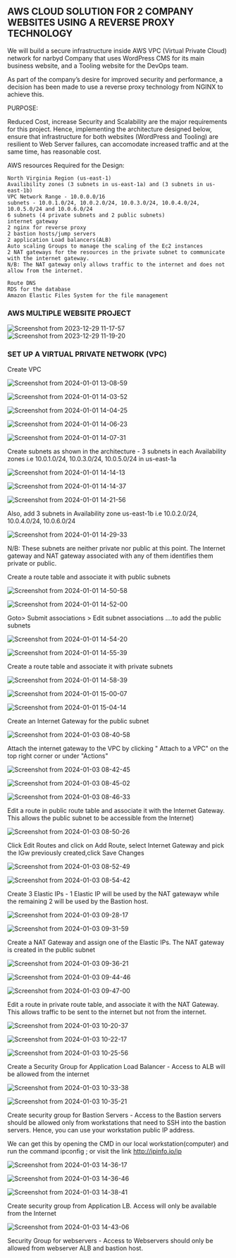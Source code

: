 ## AWS CLOUD SOLUTION FOR 2 COMPANY WEBSITES USING A REVERSE PROXY TECHNOLOGY


We will build a secure infrastructure inside AWS VPC (Virtual Private Cloud) network for narbyd Company that uses WordPress CMS for its main business website, and a Tooling website for the DevOps team.

As part of the company’s desire for improved security and performance, a decision has been made to use a reverse proxy technology from NGINX to achieve this.

PURPOSE:

Reduced Cost, increase Security and Scalability are the major requirements for this project. Hence, implementing the architecture designed below, ensure that infrastructure for both websites (WordPress and Tooling) are resilient to Web Server failures, can accomodate increased traffic and at the same time, has reasonable cost.

AWS resources Required for the Design:

    North Virginia Region (us-east-1)
    Availibility zones (3 subnets in us-east-1a) and (3 subnets in us-east-1b)
    VPC Network Range - 10.0.0.0/16
    subnets - 10.0.1.0/24, 10.0.2.0/24, 10.0.3.0/24, 10.0.4.0/24, 10.0.5.0/24 and 10.0.6.0/24
    6 subnets (4 private subnets and 2 public subnets)
    internet gateway
    2 nginx for reverse proxy
    2 bastion hosts/jump servers
    2 application Load balancers(ALB)
    Auto scaling Groups to manage the scaling of the Ec2 instances
    2 NAT gateways for the resources in the private subnet to communicate with the internet gateway.
    N/B: The NAT gateway only allows traffic to the internet and does not allow from the internet.

    Route DNS
    RDS for the database
    Amazon Elastic Files System for the file management



### AWS MULTIPLE WEBSITE PROJECT





![Screenshot from 2023-12-29 11-17-57](https://github.com/ekomoku/AWS-CLOUD-SOLUTION-FOR-2-COMPANY-WEBSITES-USING-A-REVERSE-PROXY-TECHNOLOGY/assets/66005935/757f5269-a459-46cf-8044-eb0c09fd9204)
![Screenshot from 2023-12-29 11-19-20](https://github.com/ekomoku/AWS-CLOUD-SOLUTION-FOR-2-COMPANY-WEBSITES-USING-A-REVERSE-PROXY-TECHNOLOGY/assets/66005935/6a941ab5-be39-45d1-847e-e883cee234bc)





### SET UP A VIRTUAL PRIVATE NETWORK (VPC)



Create VPC






![Screenshot from 2024-01-01 13-08-59](https://github.com/ekomoku/AWS-CLOUD-SOLUTION-FOR-2-COMPANY-WEBSITES-USING-A-REVERSE-PROXY-TECHNOLOGY/assets/66005935/bc2f0cdb-e393-4fc4-ba88-0986e575bd68)




![Screenshot from 2024-01-01 14-03-52](https://github.com/ekomoku/AWS-CLOUD-SOLUTION-FOR-2-COMPANY-WEBSITES-USING-A-REVERSE-PROXY-TECHNOLOGY/assets/66005935/220d2ba0-1d27-4723-9902-70eae161c416)





![Screenshot from 2024-01-01 14-04-25](https://github.com/ekomoku/AWS-CLOUD-SOLUTION-FOR-2-COMPANY-WEBSITES-USING-A-REVERSE-PROXY-TECHNOLOGY/assets/66005935/2bfd6ff8-ba9d-4a29-bd51-502c7fc3a7e4)





![Screenshot from 2024-01-01 14-06-23](https://github.com/ekomoku/AWS-CLOUD-SOLUTION-FOR-2-COMPANY-WEBSITES-USING-A-REVERSE-PROXY-TECHNOLOGY/assets/66005935/486906b2-ee12-4b1b-888a-99584e572068)





![Screenshot from 2024-01-01 14-07-31](https://github.com/ekomoku/AWS-CLOUD-SOLUTION-FOR-2-COMPANY-WEBSITES-USING-A-REVERSE-PROXY-TECHNOLOGY/assets/66005935/45cdf909-16a1-4aa4-857f-f079a6103ff3)








Create subnets as shown in the architecture - 3 subnets in each Availability zones i.e 10.0.1.0/24, 10.0.3.0/24, 10.0.5.0/24 in us-east-1a




![Screenshot from 2024-01-01 14-14-13](https://github.com/ekomoku/AWS-CLOUD-SOLUTION-FOR-2-COMPANY-WEBSITES-USING-A-REVERSE-PROXY-TECHNOLOGY/assets/66005935/cc52125a-e610-47d1-9b22-bb48fdfc035b)






![Screenshot from 2024-01-01 14-14-37](https://github.com/ekomoku/AWS-CLOUD-SOLUTION-FOR-2-COMPANY-WEBSITES-USING-A-REVERSE-PROXY-TECHNOLOGY/assets/66005935/0ac7e86f-fe4b-4de0-9ce8-3e5a572bcc11)






![Screenshot from 2024-01-01 14-21-56](https://github.com/ekomoku/AWS-CLOUD-SOLUTION-FOR-2-COMPANY-WEBSITES-USING-A-REVERSE-PROXY-TECHNOLOGY/assets/66005935/259c42ac-6343-4385-9ff2-5edf93d4b244)







Also, add 3 subnets in Availability zone us-east-1b i.e 10.0.2.0/24, 10.0.4.0/24, 10.0.6.0/24





![Screenshot from 2024-01-01 14-29-33](https://github.com/ekomoku/AWS-CLOUD-SOLUTION-FOR-2-COMPANY-WEBSITES-USING-A-REVERSE-PROXY-TECHNOLOGY/assets/66005935/172c3599-b092-4983-a310-6a36c0e9beae)











N/B: These subnets are neither private nor public at this point. The Internet gateway and NAT gateway associated with any of them identifies them private or public.


Create a route table and associate it with public subnets






![Screenshot from 2024-01-01 14-50-58](https://github.com/ekomoku/AWS-CLOUD-SOLUTION-FOR-2-COMPANY-WEBSITES-USING-A-REVERSE-PROXY-TECHNOLOGY/assets/66005935/e8d42877-8a0f-44dc-ae47-e691d8817d93)





![Screenshot from 2024-01-01 14-52-00](https://github.com/ekomoku/AWS-CLOUD-SOLUTION-FOR-2-COMPANY-WEBSITES-USING-A-REVERSE-PROXY-TECHNOLOGY/assets/66005935/1e53991a-78fd-4831-be0d-1189054c727f)




Goto> Submit associations > Edit subnet associations ....to add the public subnets







![Screenshot from 2024-01-01 14-54-20](https://github.com/ekomoku/AWS-CLOUD-SOLUTION-FOR-2-COMPANY-WEBSITES-USING-A-REVERSE-PROXY-TECHNOLOGY/assets/66005935/d1f55047-2749-4577-84e1-f47c057f0f96)















![Screenshot from 2024-01-01 14-55-39](https://github.com/ekomoku/AWS-CLOUD-SOLUTION-FOR-2-COMPANY-WEBSITES-USING-A-REVERSE-PROXY-TECHNOLOGY/assets/66005935/fb2120e4-8ae3-4d4c-8645-189a4c12e948)






Create a route table and associate it with private subnets





![Screenshot from 2024-01-01 14-58-39](https://github.com/ekomoku/AWS-CLOUD-SOLUTION-FOR-2-COMPANY-WEBSITES-USING-A-REVERSE-PROXY-TECHNOLOGY/assets/66005935/d0f4b728-6551-4249-ab32-9eae28446753)





![Screenshot from 2024-01-01 15-00-07](https://github.com/ekomoku/AWS-CLOUD-SOLUTION-FOR-2-COMPANY-WEBSITES-USING-A-REVERSE-PROXY-TECHNOLOGY/assets/66005935/a76866fb-51dc-459d-b48d-fdef75d7cba8)






![Screenshot from 2024-01-01 15-04-14](https://github.com/ekomoku/AWS-CLOUD-SOLUTION-FOR-2-COMPANY-WEBSITES-USING-A-REVERSE-PROXY-TECHNOLOGY/assets/66005935/3a3e58f4-b605-4eb4-b5ac-44a965e58118)






Create an Internet Gateway for the public subnet






![Screenshot from 2024-01-03 08-40-58](https://github.com/ekomoku/AWS-CLOUD-SOLUTION-FOR-2-COMPANY-WEBSITES-USING-A-REVERSE-PROXY-TECHNOLOGY/assets/66005935/66a07082-5a1e-455f-abdc-dd100065de9f)





Attach the internet gateway to the VPC by clicking " Attach to a VPC" on the top right corner or under "Actions"





![Screenshot from 2024-01-03 08-42-45](https://github.com/ekomoku/AWS-CLOUD-SOLUTION-FOR-2-COMPANY-WEBSITES-USING-A-REVERSE-PROXY-TECHNOLOGY/assets/66005935/d281fd61-121e-4781-8841-82dd49292be2)






![Screenshot from 2024-01-03 08-45-02](https://github.com/ekomoku/AWS-CLOUD-SOLUTION-FOR-2-COMPANY-WEBSITES-USING-A-REVERSE-PROXY-TECHNOLOGY/assets/66005935/976e2d37-57ee-4722-aa0d-e249511459d4)





![Screenshot from 2024-01-03 08-46-33](https://github.com/ekomoku/AWS-CLOUD-SOLUTION-FOR-2-COMPANY-WEBSITES-USING-A-REVERSE-PROXY-TECHNOLOGY/assets/66005935/72ea5df7-7db1-4c46-8551-8f86501b825a)





Edit a route in public route table and associate it with the Internet Gateway. This allows the public subnet to be accessible from the Internet)




![Screenshot from 2024-01-03 08-50-26](https://github.com/ekomoku/AWS-CLOUD-SOLUTION-FOR-2-COMPANY-WEBSITES-USING-A-REVERSE-PROXY-TECHNOLOGY/assets/66005935/3bb7c03a-de5b-47b9-8587-5ce19e1d211f)




Click Edit Routes and click on Add Route, select Internet Gateway and pick the IGw previously created,click Save Changes




![Screenshot from 2024-01-03 08-52-49](https://github.com/ekomoku/AWS-CLOUD-SOLUTION-FOR-2-COMPANY-WEBSITES-USING-A-REVERSE-PROXY-TECHNOLOGY/assets/66005935/e3ded830-4500-4ace-bb2c-3b0bd5b524e0)





![Screenshot from 2024-01-03 08-54-42](https://github.com/ekomoku/AWS-CLOUD-SOLUTION-FOR-2-COMPANY-WEBSITES-USING-A-REVERSE-PROXY-TECHNOLOGY/assets/66005935/bb5ac256-4046-4752-ad6b-6743bfe864cd)




Create 3 Elastic IPs - 1 Elastic IP will be used by the NAT gatewayw while the remaining 2 will be used by the Bastion host.





![Screenshot from 2024-01-03 09-28-17](https://github.com/ekomoku/AWS-CLOUD-SOLUTION-FOR-2-COMPANY-WEBSITES-USING-A-REVERSE-PROXY-TECHNOLOGY/assets/66005935/96da8edd-2cab-40ba-b679-04a33c81ef68)





![Screenshot from 2024-01-03 09-31-59](https://github.com/ekomoku/AWS-CLOUD-SOLUTION-FOR-2-COMPANY-WEBSITES-USING-A-REVERSE-PROXY-TECHNOLOGY/assets/66005935/fd2b8dfa-a88c-42a2-84cc-de442e9fa8bf)






Create a NAT Gateway and assign one of the Elastic IPs. The NAT gateway is created in the public subnet




![Screenshot from 2024-01-03 09-36-21](https://github.com/ekomoku/AWS-CLOUD-SOLUTION-FOR-2-COMPANY-WEBSITES-USING-A-REVERSE-PROXY-TECHNOLOGY/assets/66005935/35244e0b-711c-4a13-b090-6448d4139cd3)




![Screenshot from 2024-01-03 09-44-46](https://github.com/ekomoku/AWS-CLOUD-SOLUTION-FOR-2-COMPANY-WEBSITES-USING-A-REVERSE-PROXY-TECHNOLOGY/assets/66005935/ade11b2b-c33a-4b49-9220-3bf228ade1e9)





![Screenshot from 2024-01-03 09-47-00](https://github.com/ekomoku/AWS-CLOUD-SOLUTION-FOR-2-COMPANY-WEBSITES-USING-A-REVERSE-PROXY-TECHNOLOGY/assets/66005935/81eb7358-03db-461e-9044-9f78711d1cfd)





Edit a route in private route table, and associate it with the NAT Gateway. This allows traffic to be sent to the internet but not from the internet.




![Screenshot from 2024-01-03 10-20-37](https://github.com/ekomoku/AWS-CLOUD-SOLUTION-FOR-2-COMPANY-WEBSITES-USING-A-REVERSE-PROXY-TECHNOLOGY/assets/66005935/a43b3fd0-cc31-4d86-98cf-8e5b630767c7)





![Screenshot from 2024-01-03 10-22-17](https://github.com/ekomoku/AWS-CLOUD-SOLUTION-FOR-2-COMPANY-WEBSITES-USING-A-REVERSE-PROXY-TECHNOLOGY/assets/66005935/152a05d4-040a-4d70-8aac-5113b929c515)





![Screenshot from 2024-01-03 10-25-56](https://github.com/ekomoku/AWS-CLOUD-SOLUTION-FOR-2-COMPANY-WEBSITES-USING-A-REVERSE-PROXY-TECHNOLOGY/assets/66005935/dbea1ba3-2d40-4713-a80a-b3341f6add1a)





Create a Security Group for Application Load Balancer - Access to ALB will be allowed from the internet






![Screenshot from 2024-01-03 10-33-38](https://github.com/ekomoku/AWS-CLOUD-SOLUTION-FOR-2-COMPANY-WEBSITES-USING-A-REVERSE-PROXY-TECHNOLOGY/assets/66005935/8f35734f-59dc-4f49-8496-7ed824a52a1f)





![Screenshot from 2024-01-03 10-35-21](https://github.com/ekomoku/AWS-CLOUD-SOLUTION-FOR-2-COMPANY-WEBSITES-USING-A-REVERSE-PROXY-TECHNOLOGY/assets/66005935/72198532-6ce2-45a3-b76c-791f245710f3)





Create security group for Bastion Servers - Access to the Bastion servers should be allowed only from workstations that need to SSH into the bastion servers. Hence, you can use your workstation public IP address.



We can get this by opening the CMD in our local workstation(computer) and run the command ipconfig ; or visit the link http://ipinfo.io/ip




![Screenshot from 2024-01-03 14-36-17](https://github.com/ekomoku/AWS-CLOUD-SOLUTION-FOR-2-COMPANY-WEBSITES-USING-A-REVERSE-PROXY-TECHNOLOGY/assets/66005935/a4c21e9f-4941-4b6a-9a80-ba77cb882923)






![Screenshot from 2024-01-03 14-36-46](https://github.com/ekomoku/AWS-CLOUD-SOLUTION-FOR-2-COMPANY-WEBSITES-USING-A-REVERSE-PROXY-TECHNOLOGY/assets/66005935/94aa41e6-1f4a-4e26-85e6-10f727638ed7)






![Screenshot from 2024-01-03 14-38-41](https://github.com/ekomoku/AWS-CLOUD-SOLUTION-FOR-2-COMPANY-WEBSITES-USING-A-REVERSE-PROXY-TECHNOLOGY/assets/66005935/45592ad1-8b1b-4df9-8612-d59adf859cae)




Create security group from Application LB. Access will only be available from the Internet





![Screenshot from 2024-01-03 14-43-06](https://github.com/ekomoku/AWS-CLOUD-SOLUTION-FOR-2-COMPANY-WEBSITES-USING-A-REVERSE-PROXY-TECHNOLOGY/assets/66005935/cf4ad20b-3fcf-4748-8c59-fad375055564)






Security Group for webservers - Access to Webservers should only be allowed from webserver ALB and bastion host.

